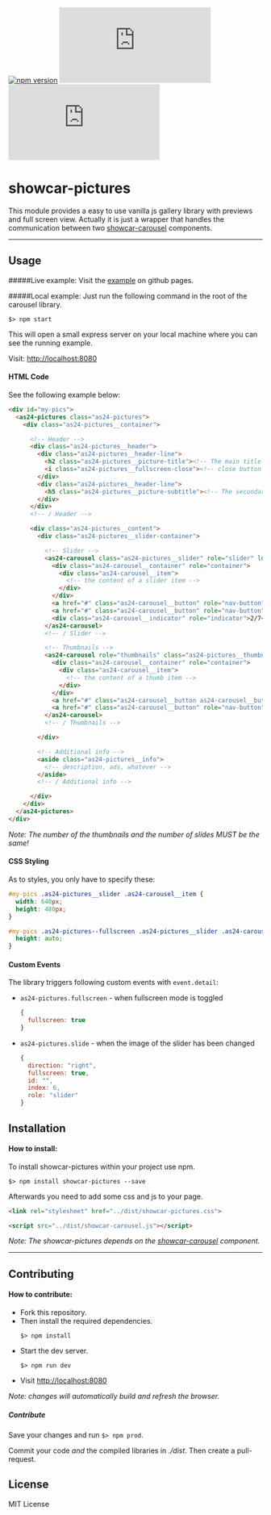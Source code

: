 [![npm version](https://img.shields.io/npm/v/npm.svg)](https://www.npmjs.com/package/showcar-pictures)
![](http://img.badgesize.io/AutoScout24/showcar-pictures/master/dist/showcar-pictures.min.js?label=js_size_gzip&compression=gzip)
![](http://img.badgesize.io/AutoScout24/showcar-pictures/master/dist/showcar-pictures.min.css?label=css_size_gzip&compression=gzip)

# showcar-pictures

This module provides a easy to use vanilla js gallery library with previews and full screen view.
Actually it is just a wrapper that handles the communication between two [showcar-carousel](https://github.com/AutoScout24/showcar-carousel) components.

***

## Usage

#####Live example:
Visit the [example](https://autoscout24.github.io/showcar-pictures/) on github pages.


#####Local example:
Just run the following command in the root of the carousel library.

```
$> npm start
```
This will open a small express server on your local machine where you can see the running example.

Visit: [http://localhost:8080](http://localhost:8080)

#### HTML Code

See the following example below:

```html
<div id="my-pics">
  <as24-pictures class="as24-pictures">
    <div class="as24-pictures__container">

      <!-- Header -->
      <div class="as24-pictures__header">
        <div class="as24-pictures__header-line">
          <h2 class="as24-pictures__picture-title"><!-- The main title of the gallery --></h2>
          <i class="as24-pictures__fullscreen-close"><!-- close button text --></i>
        </div>
        <div class="as24-pictures__header-line">
          <h5 class="as24-pictures__picture-subtitle"><!-- The secondary title of the gallery --></h5>
        </div>
      </div>
      <!-- / Header -->

      <div class="as24-pictures__content">
        <div class="as24-pictures__slider-container">

          <!-- Slider -->
          <as24-carousel class="as24-pictures__slider" role="slider" loop="infinite">
            <div class="as24-carousel__container" role="container">
              <div class="as24-carousel__item">
                <!-- the content of a slider item -->
              </div>
            </div>
            <a href="#" class="as24-carousel__button" role="nav-button" data-direction="left"></a>
            <a href="#" class="as24-carousel__button" role="nav-button" data-direction="right"></a>
            <div class="as24-carousel__indicator" role="indicator">2/7</div>
          </as24-carousel>
          <!-- / Slider -->

          <!-- Thumbnails -->
          <as24-carousel role="thumbnails" class="as24-pictures__thumbnails">
            <div class="as24-carousel__container" role="container">
              <div class="as24-carousel__item">
                <!-- the content of a thumb item -->
              </div>
            </div>
            <a href="#" class="as24-carousel__button as24-carousel__button--hidden" role="nav-button" data-direction="left"></a>
            <a href="#" class="as24-carousel__button" role="nav-button" data-direction="right"></a>
          </as24-carousel>
          <!-- / Thumbnails -->

        </div>

        <!-- Additional info -->
        <aside class="as24-pictures__info">
          <!-- description, ads, whatever -->
        </aside>
        <!-- / Additional info -->

      </div>
    </div>
  </as24-pictures>
</div>
```
*Note: The number of the thumbnails and the number of slides MUST be the same!*

#### CSS Styling

As to styles, you only have to specify these:

```css
#my-pics .as24-pictures__slider .as24-carousel__item {
  width: 640px;
  height: 480px;
}

#my-pics .as24-pictures--fullscreen .as24-pictures__slider .as24-carousel__item {
  height: auto;
}
```

#### Custom Events

The library triggers following custom events with `event.detail`:

 * `as24-pictures.fullscreen` - when fullscreen mode is toggled

   ```js
   {
     fullscreen: true
   }
   ```

 * `as24-pictures.slide` - when the image of the slider has been changed

   ```js
   {
     direction: "right",
     fullscreen: true,
     id: "",
     index: 6,
     role: "slider"
   }
   ```

## Installation

#### How to install:

To install showcar-pictures within your project use npm.

```
$> npm install showcar-pictures --save
```

Afterwards you need to add some css and js to your page.

```html
<link rel="stylesheet" href="../dist/showcar-pictures.css">
```

```html
<script src="../dist/showcar-carousel.js"></script>
```

*Note: The showcar-pictures depends on the [showcar-carousel](https://github.com/AutoScout24/showcar-carousel) component.*

***

## Contributing

#### How to contribute:

* Fork this repository.      
* Then install the required dependencies.
    ```
    $> npm install
    ```  
* Start the dev server.
    ```
    $> npm run dev
    ```
* Visit [http://localhost:8080](http://localhost:8080)

*Note: changes will automatically build and refresh the browser.*

##### Contribute

Save your changes and run `$> npm prod`.

Commit your code _and_ the compiled libraries in _./dist_. Then create a pull-request.

## License

MIT License

